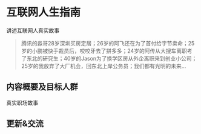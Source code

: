 # 互联网人生指南

讲述互联网人真实故事

> 腾讯的淼哥28岁深圳买房定居；26岁的阿飞还在为了首付给字节卖命；25岁的小鹏被快手裁员后，咬咬牙去了拼多多；24岁的阿传从大搜车离职考了东北的研究生；40岁的Jason为了换学区房从外企离职来到创业小公司；25岁的我放弃了大厂机会，回东北上岸公务员；我们都有光明的未来...

## 内容概要及目标人群

真实职场故事

## 更新&交流

